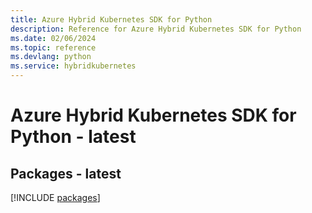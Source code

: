 ```yaml
---
title: Azure Hybrid Kubernetes SDK for Python
description: Reference for Azure Hybrid Kubernetes SDK for Python
ms.date: 02/06/2024
ms.topic: reference
ms.devlang: python
ms.service: hybridkubernetes
---
```

# Azure Hybrid Kubernetes SDK for Python - latest
## Packages - latest
[!INCLUDE [packages](hybrid-kubernetes-index.md)]